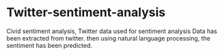 # Twitter-sentiment-analysis
Civid sentiment analysis, Twitter data used for sentiment analysis
Data has been extracted from twitter. 
then using natural language processing, the sentiment has been predicted.

